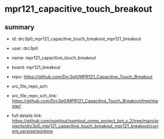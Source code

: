 # mpr121_capacitive_touch_breakout
 
## summary 
* id: drc3p0_mpr121_capacitive_touch_breakout_mpr121_breakout
* user: drc3p0
* name: mpr121_capacitive_touch_breakout
* board: mpr121_breakout
* repo: https://github.com/Drc3p0/MPR121_Capacitive_Touch_Breakout



* src_file_repo_sch: 
* src_file_repo_sch_link: https://github.com/Drc3p0/MPR121_Capacitive_Touch_Breakout/tree/master/
* full details link: https://github.com/oomlout/oomlout_oomp_project_bot_v_2/tree/main/projects/drc3p0_mpr121_capacitive_touch_breakout_mpr121_breakout/current_version/working  







